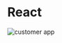 # React
![customer app](https://github.com/ycihan0/customer-app/assets/133245392/0373042e-23b3-4384-810c-a143db7dcc6e)
